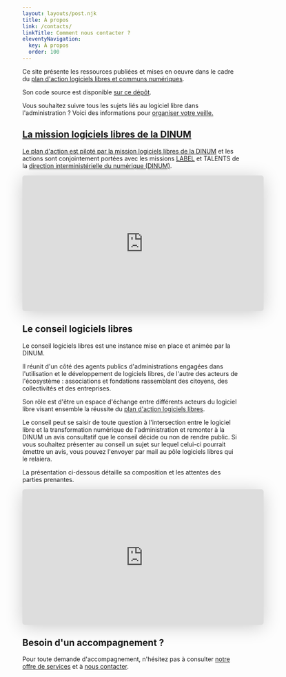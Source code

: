 ```yaml
---
layout: layouts/post.njk
title: À propos
link: /contacts/
linkTitle: Comment nous contacter ?
eleventyNavigation:
  key: À propos
  order: 100
---
```


Ce site présente les ressources publiées et mises en oeuvre dans le cadre du [plan d'action logiciels libres et communs numériques](/plan-action-logiciels-libres-et-communs-numeriques/).

Son code source est disponible [sur ce dépôt](https://git.sr.ht/~codegouvfr/communs.numerique.gouv.fr).

<div class="fr-highlight">
  <p>Vous souhaitez suivre tous les sujets liés au logiciel libre dans l'administration ?  Voici des informations pour <a href="https://man.sr.ht/~codegouvfr/logiciels-libres/veille.md" title="Organiser votre veille sur le logiciel libre dans l'administration - Lien externe">organiser votre veille.</p>
</div>

## La mission logiciels libres de la DINUM

Le plan d'action est piloté par la mission logiciels libres de la [DINUM](https://numerique.gouv.fr) et les actions sont conjointement portées avec les missions [LABEL](https://catalogue.numerique.gouv.fr) et TALENTS de la [direction interministérielle du numérique (DINUM)](https://www.numerique.gouv.fr/).

<iframe class="speakerdeck-iframe" style="border: 0px none; background: rgba(0, 0, 0, 0.1) none repeat scroll 0% 0% padding-box; margin: 0px; padding: 0px; border-radius: 6px; box-shadow: rgba(0, 0, 0, 0.2) 0px 5px 40px; width: 560px; height: 315px;" src="https://speakerdeck.com/player/7ceb08a81930464b8a9595352930d9a9" title="Présentation de la mission logiciels libres de la DINUM" allowfullscreen="true" mozallowfullscreen="true" webkitallowfullscreen="true" data-ratio="1.7777777777777777" frameborder="0"></iframe>

## Le conseil logiciels libres

Le conseil logiciels libres est une instance mise en place et animée par la DINUM.

Il réunit d'un côté des agents publics d'administrations engagées dans l'utilisation et le développement de logiciels libres, de l'autre des acteurs de l'écosystème : associations et fondations rassemblant des citoyens, des collectivités et des entreprises.

Son rôle est d'être un espace d'échange entre différents acteurs du logiciel libre visant ensemble la réussite du [plan d'action logiciels libres](/plan-action-logiciels-libres-et-communs-numeriques/).

Le conseil peut se saisir de toute question à l'intersection entre le logiciel libre et la transformation numérique de l'administration et remonter à la DINUM un avis consultatif que le conseil décide ou non de rendre public.  Si vous souhaitez présenter au conseil un sujet sur lequel celui-ci pourrait émettre un avis, vous pouvez l'envoyer par mail au pôle logiciels libres qui le relaiera.

La présentation ci-dessous détaille sa composition et les attentes des parties prenantes.

<iframe class="speakerdeck-iframe" style="border: 0px none; background: rgba(0, 0, 0, 0.1) none repeat scroll 0% 0% padding-box; margin: 0px; padding: 0px; border-radius: 6px; box-shadow: rgba(0, 0, 0, 0.2) 0px 5px 40px; width: 560px; height: 315px;" src="https://speakerdeck.com/player/e09521e4a3c142fda37ec1dce2030ce2" title="Présentation du conseil logiciels libres animé par la DINUM" allowfullscreen="true" mozallowfullscreen="true" webkitallowfullscreen="true" data-ratio="1.7777777777777777" frameborder="0"></iframe>

## Besoin d'un accompagnement ?

Pour toute demande d'accompagnement, n'hésitez pas à consulter [notre offre de services](https://man.sr.ht/~codegouvfr/logiciels-libres/offre-de-services.md "Offre de services du pôle logiciels libres - Lien externe") et à [nous contacter](/contacts/).
